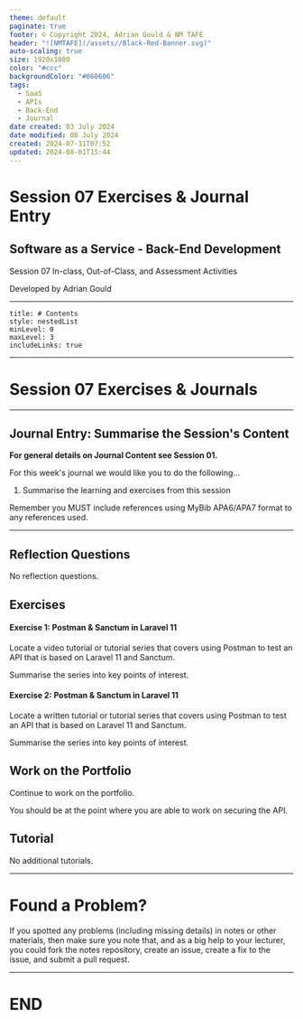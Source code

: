 ```yaml
---
theme: default
paginate: true
footer: © Copyright 2024, Adrian Gould & NM TAFE
header: "![NMTAFE](/assets//Black-Red-Banner.svg)"
auto-scaling: true
size: 1920x1080
color: "#ccc"
backgroundColor: "#060606"
tags:
  - SaaS
  - APIs
  - Back-End
  - Journal
date created: 03 July 2024
date modified: 08 July 2024
created: 2024-07-31T07:52
updated: 2024-08-01T15:44
---
```


# Session 07 Exercises & Journal Entry

## Software as a Service - Back-End Development

Session 07 In-class, Out-of-Class, and Assessment Activities 

Developed by Adrian Gould

---

```table-of-contents
title: # Contents
style: nestedList
minLevel: 0
maxLevel: 3
includeLinks: true
```

---

# Session 07 Exercises & Journals 

---
## Journal Entry: Summarise the Session's Content

**For general details on Journal Content see Session 01.**

For this week's journal we would like you to do the following...

1. Summarise the learning and exercises from this session


Remember you MUST include references using MyBib APA6/APA7 format to any references used.

---
## Reflection Questions

No reflection questions.

## Exercises

#### Exercise 1: Postman & Sanctum in Laravel 11

Locate a video tutorial or tutorial series that covers using Postman to test an API that is based on Laravel 11 and Sanctum.

Summarise the series into key points of interest.

#### Exercise 2: Postman & Sanctum in Laravel 11

Locate a written tutorial or tutorial series that covers using Postman to test an API that is based on Laravel 11 and Sanctum.

Summarise the series into key points of interest.



## Work on the Portfolio

Continue to work on the portfolio.

You should be at the point where you are able to work on securing the API.

## Tutorial

No additional tutorials.



---
# Found a Problem?
 
If you spotted any problems (including missing details) in notes or other materials, then make sure you note that, and as a big help to your lecturer, you could fork the notes repository, create an issue, create a fix to the issue, and submit a pull request.



---

# END
